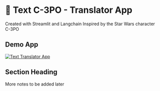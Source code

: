 # 🤖 Text C-3PO - Translator App 

Created with Streamlit and Langchain
Inspired by the Star Wars character C-3PO

## Demo App

[![Text Translator App](https://static.streamlit.io/badges/streamlit_badge_black_white.svg)](https://text-c3po.streamlit.app/)

## Section Heading

More notes to be added later

